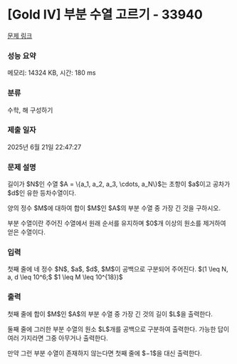 # [Gold IV] 부분 수열 고르기 - 33940 

[문제 링크](https://www.acmicpc.net/problem/33940) 

### 성능 요약

메모리: 14324 KB, 시간: 180 ms

### 분류

수학, 해 구성하기

### 제출 일자

2025년 6월 21일 22:47:27

### 문제 설명

<p>길이가 $N$인 수열 $A = \{a_1, a_2, a_3, \cdots, a_N\}$는 초항이 $a$이고 공차가 $d$인 유한 등차수열이다.</p>

<p>양의 정수 $M$에 대하여 합이 $M$인 $A$의 부분 수열 중 가장 긴 것을 구하시오.</p>

<p>부분 수열이란 주어진 수열에서 원래 순서를 유지하며 $0$개 이상의 원소를 제거하여 얻은 수열이다.</p>

### 입력 

 <p>첫째 줄에 네 정수 $N$, $a$, $d$, $M$이 공백으로 구분되어 주어진다. $(1 \leq N, a, d \leq 10^6;$ $1 \leq M \leq 10^{18})$</p>

### 출력 

 <p>첫째 줄에 합이 $M$인 $A$의 부분 수열 중 가장 긴 것의 길이 $L$을 출력한다.</p>

<p>둘째 줄에 그러한 부분 수열의 원소 $L$개를 공백으로 구분하여 출력한다. 가능한 답이 여러 가지라면 그중 아무거나 출력한다.</p>

<p>만약 그런 부분 수열이 존재하지 않는다면 첫째 줄에 $−1$을 대신 출력한다.</p>

